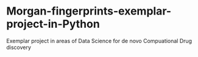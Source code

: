 # Morgan-fingerprints-exemplar-project-in-Python
Exemplar project in areas of Data Science for de novo Compuational Drug discovery
